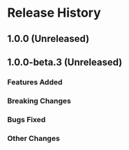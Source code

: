 # Release History

## 1.0.0 (Unreleased)


## 1.0.0-beta.3 (Unreleased)

### Features Added

### Breaking Changes

### Bugs Fixed

### Other Changes

